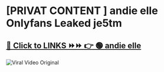 
 # [PRIVAT CONTENT ] andie elle Onlyfans Leaked je5tm

## <h2><a href="https://clipsfans.com/andie_elle&ref=git">🔗 Click to LINKS ⏩⏩ 👉 🟢 andie elle </a></h2>

<a href="https://clipsfans.com/andie_elle&ref=git" rel="nofollow" data-target="animated-image.originalLink"><img src="https://i.ibb.co.com/xMMVF88/686577567.gif" alt="Viral Video Original" style="max-width: 100%; display: inline-block;" data-target="animated-image.originalImage"></a>

